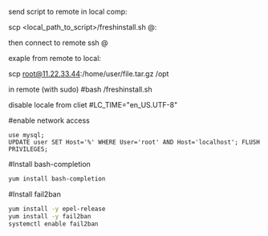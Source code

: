 send script to remote in local comp:

scp <local_path_to_script>/freshinstall.sh @:

then connect to remote ssh @

exaple from remote to local:

scp root@11.22.33.44:/home/user/file.tar.gz /opt


in remote (with sudo) #bash /freshinstall.sh





disable locale from cliet #LC_TIME="en_US.UTF-8"

#enable network access

```mysql
use mysql;
UPDATE user SET Host='%' WHERE User='root' AND Host='localhost'; FLUSH PRIVILEGES;
```

#Install bash-completion
 ```bash
yum install bash-completion
```

#Install fail2ban
 ```bash
yum install -y epel-release
yum install -y fail2ban
systemctl enable fail2ban

```



